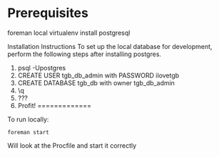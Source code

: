 Prerequisites
=============
foreman
local virtualenv install
postgresql

Installation Instructions
To set up the local database for development, perform the following steps after installing postgres.

1. psql -Upostgres
2. CREATE USER tgb_db_admin with PASSWORD ilovetgb
3. CREATE DATABASE tgb_db with owner tgb_db_admin
4. \q
5. ???
6. Profit!
=============


To run locally:

    foreman start

Will look at the Procfile and start it correctly
